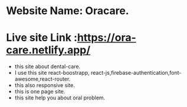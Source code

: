 # Website Name: Oracare.
# Live site Link :https://ora-care.netlify.app/
*  this site about dental-care.
*  I use this site react-boostrapp, react-js,firebase-authentication,font-awesome,react-router.
*  this also responsive site.
*  this is one page site.
*  this site help you about oral problem.
